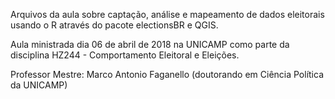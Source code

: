 Arquivos da aula sobre captação, análise e mapeamento de dados eleitorais usando o R através do pacote electionsBR e QGIS.

Aula ministrada dia 06 de abril de 2018 na UNICAMP como parte da disciplina HZ244 - Comportamento Eleitoral e Eleições.

Professor Mestre: Marco Antonio Faganello (doutorando em Ciência Política da UNICAMP)
